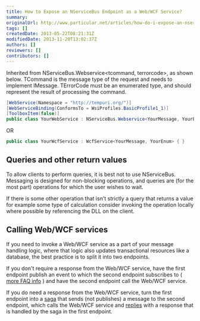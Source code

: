 ```yaml
---
title: How to Expose an NServiceBus Endpoint as a Web/WCF Service?
summary: 
originalUrl: http://www.particular.net/articles/how-do-i-expose-an-nservicebus-endpoint-as-a-web-wcf-service
tags: []
createdDate: 2013-05-22T08:21:31Z
modifiedDate: 2013-11-20T13:02:37Z
authors: []
reviewers: []
contributors: []
---
```


Inherited from NServiceBus.Webservice<tcommand, terrorcode>, as shown below. TCommand is the message type of the request and needs to implement IMessage. TErrorCode must be an enumerated type, and should represent the result of processing the command.


```C#
[WebService(Namespace = "http://tempuri.org/")]
[WebServiceBinding(ConformsTo = WsiProfiles.BasicProfile1_1)]
[ToolboxItem(false)]
public class YourWebService : NServiceBus.Webservice<YourMessage, YourEnum> { }
```

 OR


```C#
public class YourWcfService : WcfService<YourMessage, YourEnum> { }
```

 Queries and other return values
-------------------------------

To allow clients to perform queries, it is best not to use NServiceBus. Messaging is designed for non-blocking operations, and queries are (for the most part) operations for which the user wishes to wait.

If there is some other operation that isn't strictly a query that returns a value for example some type of calculation consider invoking the operation locally where possible by referencing the DLL on the client.

Calling Web/WCF services
------------------------

If you need to invoke a Web/WCF service as a part of your message handling logic, where that logic also updates transactional resources like a database, the best practice is to split it into two endpoints.

If you don't require a response from the Web/WCF service, have the first endpoint publish an event to which the second endpoint subscribes to (
[more FAQ info](how-do-i-publish-a-message) ) and have the second endpoint call the Web/WCF service.

If you do need a response from the Web/WCF service, turn the first endpoint into a [saga](sagas-in-nservicebus) that sends (not publishes) a message to the second endpoint, which calls the Web/WCF service and
[replies](how-do-i-reply-to-a-message) with a response that is handled by the saga in the first endpoint.

